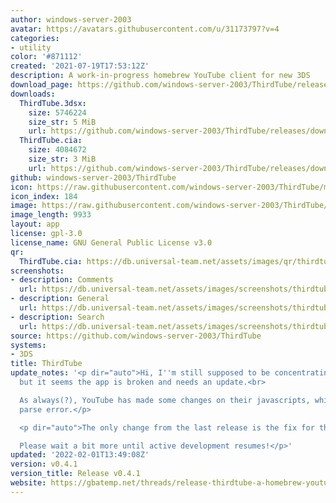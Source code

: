 ```yaml
---
author: windows-server-2003
avatar: https://avatars.githubusercontent.com/u/31173797?v=4
categories:
- utility
color: '#871112'
created: '2021-07-19T17:53:12Z'
description: A work-in-progress homebrew YouTube client for new 3DS
download_page: https://github.com/windows-server-2003/ThirdTube/releases
downloads:
  ThirdTube.3dsx:
    size: 5746224
    size_str: 5 MiB
    url: https://github.com/windows-server-2003/ThirdTube/releases/download/v0.4.1/ThirdTube.3dsx
  ThirdTube.cia:
    size: 4084672
    size_str: 3 MiB
    url: https://github.com/windows-server-2003/ThirdTube/releases/download/v0.4.1/ThirdTube.cia
github: windows-server-2003/ThirdTube
icon: https://raw.githubusercontent.com/windows-server-2003/ThirdTube/main/resource/icon.png
icon_index: 184
image: https://raw.githubusercontent.com/windows-server-2003/ThirdTube/main/resource/banner.png
image_length: 9933
layout: app
license: gpl-3.0
license_name: GNU General Public License v3.0
qr:
  ThirdTube.cia: https://db.universal-team.net/assets/images/qr/thirdtube-cia.png
screenshots:
- description: Comments
  url: https://db.universal-team.net/assets/images/screenshots/thirdtube/comments.png
- description: General
  url: https://db.universal-team.net/assets/images/screenshots/thirdtube/general.png
- description: Search
  url: https://db.universal-team.net/assets/images/screenshots/thirdtube/search.png
source: https://github.com/windows-server-2003/ThirdTube
systems:
- 3DS
title: ThirdTube
update_notes: '<p dir="auto">Hi, I''m still supposed to be concentrating on my things,
  but it seems the app is broken and needs an update.<br>

  As always(?), YouTube has made some changes on their javascripts, which caused a
  parse error.</p>

  <p dir="auto">The only change from the last release is the fix for the parse issue.<br>

  Please wait a bit more until active development resumes!</p>'
updated: '2022-02-01T13:49:08Z'
version: v0.4.1
version_title: Release v0.4.1
website: https://gbatemp.net/threads/release-thirdtube-a-homebrew-youtube-client-for-the-new-3ds.591696/
---
```

